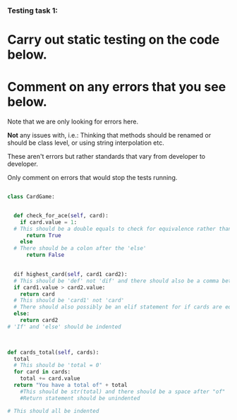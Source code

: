 ### Testing task 1:

# Carry out static testing on the code below.
# Comment on any errors that you see below.

Note that we are only looking for errors here.

**Not** any issues with, i.e.: 
Thinking that methods should be renamed or should be class level, or using string interpolation etc. 

These aren't errors but rather standards that vary from developer to developer. 

Only comment on errors that would stop the tests running.

```python

class CardGame:


  def check_for_ace(self, card):
    if card.value = 1:
  # This should be a double equals to check for equivalence rather than re-assigning
      return True
    else
  # There should be a colon after the 'else'
      return False
   

  dif highest_card(self, card1 card2):
  # This should be 'def' not 'dif' and there should also be a comma between 'card1' and 'card2'
  if card1.value > card2.value:
    return card
  # This should be 'card1' not 'card'
  # There should also possibly be an elif statement for if cards are equal
  else:
    return card2
# 'If' and 'else' should be indented
  


def cards_total(self, cards):
  total
  # This should be 'total = 0'
  for card in cards:
    total += card.value
  return "You have a total of" + total
    #This should be str(total) and there should be a space after "of"
    #Return statement should be unindented

# This should all be indented 
  
```
